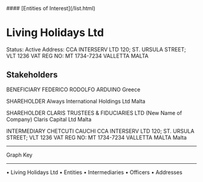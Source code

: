 <link rel="stylesheet" type="text/css" href="../../assets/style.css">
#### [Entities of Interest](/list.html)

# Living Holidays Ltd
Status: Active
Address: CCA INTERSERV LTD 120; ST. URSULA STREET; VLT 1236 VAT REG NO: MT 1734-7234 VALLETTA MALTA

## Stakeholders
BENEFICIARY
FEDERICO RODOLFO ARDUINO
Greece


SHAREHOLDER
Always International Holdings Ltd
Malta


SHAREHOLDER
CLARIS TRUSTEES & FIDUCIARIES LTD (New Name of Company) Claris Capital Ltd
Malta


INTERMEDIARY
CHETCUTI CAUCHI
CCA INTERSERV LTD 120; ST. URSULA STREET; VLT 1236 VAT REG NO: MT 1734-7234 VALLETTA MALTA
Malta




---



<div class="legend">
Graph Key
<hr>
<span class="focus">• Living Holidays Ltd</span>
<span class="entity">• Entities</span>
<span class="intermediary">• Intermediaries</span>
<span class="officer">• Officers</span>
<span class="address">• Addresses</span>
</div>


<img src="http://eoi-graphs.s3-website-eu-west-1.amazonaws.com/Living_Holidays_Ltd.png" alt="">

